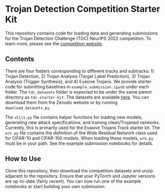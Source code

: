 # Trojan Detection Competition Starter Kit

This repository contains code for loading data and generating submissions for the Trojan Detection Challenge (TDC) NeurIPS 2022 competition. To learn more, please see the [competition website](https://trojandetection.ai/).

## Contents

There are four folders corresponding to different tracks and subtracks: 1) Trojan Detection, 2) Trojan Analysis (Target Label Prediction), 3) Trojan Analysis (Trigger Synthesis), and 4) Evasive Trojans. We provide starter code for submitting baselines in `example_submission.ipynb` under each folder. The `tdc_datasets` folder is expected to be under the same parent directory as `tdc-starter-kit`. The datasets are available [here](https://zenodo.org/record/6812318). You can download them from the Zenodo website or by running `download_datasets.py`.

The `utils.py` file contains helper functions for loading new models, generating new attack specifications, and training clean/Trojaned networks. Currently, this is primarily used for the Evasive Trojans Track starter kit. The `wrn.py` file contains the definition of the Wide Residual Network class used for CIFAR-10 and CIFAR-100 models. When loading these models, `wrn.py` must be in your path. See the example submission notebooks for details.

## How to Use

Clone this repository, then download the competition datasets and unzip adjacent to the repository. Ensure that your PyTorch and Jupyter versions are up-to-date (fairly recent). You can now run one of the example notebooks or start building your own submission.
